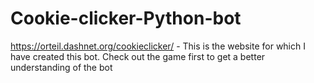 # Cookie-clicker-Python-bot
https://orteil.dashnet.org/cookieclicker/ - This is the website for which I have created this bot. Check out the game first to get a better understanding of the bot
